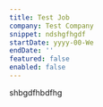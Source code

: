 ```yaml
---
title: Test Job
company: Test Company
snippet: ndshgfhgdf
startDate: yyyy-00-We
endDate: ''
featured: false
enabled: false
---
```

shbgdfhbdfhg

